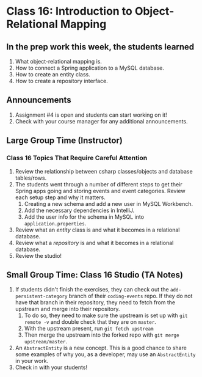 # Class 16: Introduction to Object-Relational Mapping

## In the prep work this week, the students learned

1. What object-relational mapping is.
1. How to connect a Spring application to a MySQL database.
1. How to create an entity class.
1. How to create a repository interface.

## Announcements

1. Assignment #4 is open and students can start working on it!
1. Check with your course manager for any additional announcements.

## Large Group Time (Instructor)

### Class 16 Topics That Require Careful Attention

1. Review the relationship between csharp classes/objects and database tables/rows.
1. The students went through a number of different steps to get their Spring apps going and storing events and event categories. Review each setup step and why it matters.
   1. Creating a new schema and add a new user in MySQL Workbench.
   1. Add the necessary dependencies in IntelliJ.
   1. Add the user info for the schema in MySQL into ``application.properties``.
1. Review what an *entity* class is and what it becomes in a relational database.
1. Review what a *repository* is and what it becomes in a relational database.
1. Review the studio!

## Small Group Time: Class 16 Studio (TA Notes)

1. If students didn't finish the exercises, they can check out the ``add-persistent-category`` branch of their ``coding-events`` repo. If they do not have that branch in their repository, they need to fetch from the upstream and merge into their repository.
   1. To do so, they need to make sure the upstream is set up with ``git remote -v`` and double check that they are on ``master``.
   1. With the upstream present, run ``git fetch upstream``
   1. Then merge the upstream into the forked repo with ``git merge upstream/master``.
1. An ``AbstractEntity`` is a new concept. This is a good chance to share some examples of why you, as a developer, may use an ``AbstractEntity`` in your work.
1. Check in with your students!
